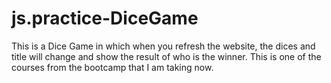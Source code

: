 # js.practice-DiceGame
This is a Dice Game in which when you refresh the website, the dices and title will change and show the result of who is the winner. This is one of the courses from the bootcamp that I am taking now. 
